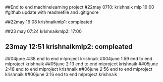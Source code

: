 ##End to end machinelearning project
#22may 0710: krishnaik mlp 19:00
#github update with readmefile and .gitignore

##22may 16:08 krishnaikmlp1: compleated

##23 may 07:24 krishnaikmlp2:  17:00
## 23may 12:51 krishnaikmlp2: compleated
##04june 4:38 end to end mlproject krishnaik
##04june 1:59 end to end mlproject krishnaik
##05june 2:13 end to end mlproject krishnaik
##05june 2:48 end to end mlproject krishnaik
##06june 2:56 end to end mlproject krishnaik
##06june 3:16 end to end mlproject krishnaik